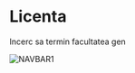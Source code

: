 # Licenta

Incerc sa termin facultatea gen

![NAVBAR1](/relative/path/to/img.jpg?raw=true "NavBar1")
